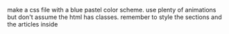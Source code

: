 make a css file with a blue pastel color scheme. use plenty of
animations but don't assume the html has classes. remember to style the
sections and the articles inside